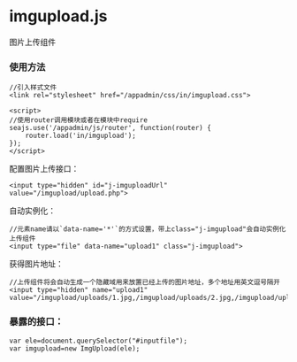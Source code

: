 # imgupload.js

图片上传组件

### 使用方法

```
//引入样式文件
<link rel="stylesheet" href="/appadmin/css/in/imgupload.css">
```

```
<script>
//使用router调用模块或者在模块中require
seajs.use('/appadmin/js/router', function(router) {
    router.load('in/imgupload');
});
</script>
```

配置图片上传接口：
```
<input type="hidden" id="j-imguploadUrl" value="/imgupload/upload.php">
```

自动实例化：
```
//元素name请以`data-name='*'`的方式设置，带上class="j-imgupload"会自动实例化上传组件
<input type="file" data-name="upload1" class="j-imgupload">
```

获得图片地址：
```
//上传组件将会自动生成一个隐藏域用来放置已经上传的图片地址，多个地址用英文逗号隔开
<input type="hidden" name="upload1" value="/imgupload/uploads/1.jpg,/imgupload/uploads/2.jpg,/imgupload/uploads/3.jpg">
```

### 暴露的接口：
```
var ele=document.querySelector("#inputfile");
var imgupload=new ImgUpload(ele);
```